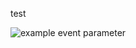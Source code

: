 test

![example event parameter](https://github.com/github/docs/actions/workflows/filter.yml/badge.svg?event=pullrequest)



